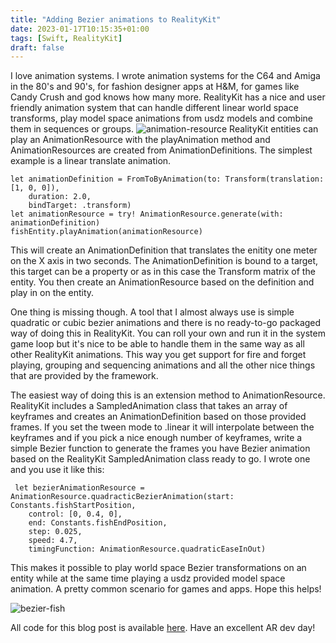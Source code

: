 ```yaml
---
title: "Adding Bezier animations to RealityKit"
date: 2023-01-17T10:15:35+01:00
tags: [Swift, RealityKit]
draft: false
---
```

I love animation systems. I wrote animation systems for the C64 and Amiga in the 80's and 90's, for fashion designer apps at H&M, for games like Candy Crush and god knows how many more. RealityKit has a nice and user friendly animation system that can handle different linear world space transforms, play model space animations from usdz models and combine them in sequences or groups.
![animation-resource](/animation-resouce.jpeg)
RealityKit entities can play an AnimationResource with the playAnimation method and AnimationResources are created from AnimationDefinitions. The simplest example is a linear translate animation. 
```
let animationDefinition = FromToByAnimation(to: Transform(translation: [1, 0, 0]), 
    duration: 2.0, 
    bindTarget: .transform)
let animationResource = try! AnimationResource.generate(with: animationDefinition)
fishEntity.playAnimation(animationResource)
```
This will create an AnimationDefinition that translates the enitity one meter on the X axis in two seconds.  The AnimationDefinition is bound to a target, this target can be a property or as in this case the Transform matrix of the entity. You then create an AnimationResource based on the definition and play in on the entity.

One thing is missing though. A tool that I almost always use is simple quadratic or cubic bezier animations and there is no ready-to-go packaged way of doing this in RealityKit. You can roll your own and run it in the system game loop but it's nice to be able to handle them in the same way as all other RealityKit animations. This way you get support for fire and forget playing, grouping and sequencing animations and all the other nice things that are provided by the framework. 

The easiest way of doing this is an extension method to AnimationResource. RealityKit includes a SampledAnimation class that takes an array of keyframes and creates an AnimationDefinition based on those provided frames. If you set the tween mode to .linear it will interpolate between the keyframes and if you pick a nice enough number of keyframes, write a simple Bezier function to generate the frames you have Bezier animation based on the RealityKit SampledAnimation class ready to go. I wrote one and you use it like this:
```
 let bezierAnimationResource = AnimationResource.quadracticBezierAnimation(start: Constants.fishStartPosition, 
    control: [0, 0.4, 0],
    end: Constants.fishEndPosition,
    step: 0.025,
    speed: 4.7,
    timingFunction: AnimationResource.quadraticEaseInOut)
```
This makes it possible to play world space Bezier transformations on an entity while at the same time playing a usdz provided model space animation. A pretty common scenario for games and apps. Hope this helps!

![bezier-fish](/bezier-fish.gif)

All code for this blog post is available [here](https://github.com/deurell/SurfaceDetection/tree/bezier). Have an excellent AR dev day!